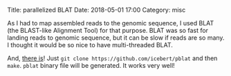 Title: parallelized BLAT
Date: 2018-05-01 17:00
Category: misc

As I had to map assembled reads to the genomic sequence, I used BLAT (the BLAST-like Alignment Tool) for that purpose. BLAT was so fast for landing reads to genomic sequence, but it can be slow if reads are so many. I thought it would be so nice to have multi-threaded BLAT.

And, [there is](https://github.com/icebert/pblat)! Just `git clone https://github.com/icebert/pblat` and then `make`. `pblat` binary file will be generated. It works very well!
